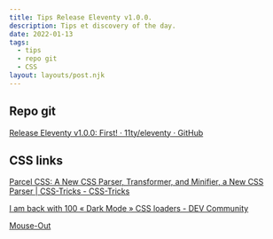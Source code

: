 ```yaml
---
title: Tips Release Eleventy v1.0.0.
description: Tips et discovery of the day.
date: 2022-01-13
tags:
  - tips
  - repo git
  - CSS
layout: layouts/post.njk
---
```


## Repo git
[Release Eleventy v1.0.0: First! · 11ty/eleventy · GitHub](https://github.com/11ty/eleventy/releases/tag/v1.0.0)

## CSS links
[Parcel CSS: A New CSS Parser, Transformer, and Minifier, a New CSS Parser | CSS-Tricks - CSS-Tricks](https://css-tricks.com/parcel-css/)

[I am back with 100 « Dark Mode » CSS loaders - DEV Community](https://dev.to/afif/i-am-back-with-100-dark-mode-css-loaders-4gp6)

[Mouse-Out](https://codepen.io/Wongjn/pen/VwMBgZB)
